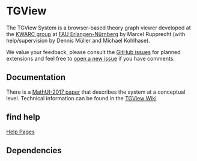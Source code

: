 # TGView
The TGView System is a browser-based theory graph viewer developed at the [KWARC group](http://kwarc.info) at [FAU Erlangen-Nürnberg](http://www.fau.de) by Marcel Rupprecht (with help/supervision by Dennis Müller and Michael Kohlhase).  

We value your feedback, please consult the [GitHub issues](issues/) for planned extensions and feel free to [open  a new issue](issues/new) if you have comments. 

## Documentation
There is a [MathUI-2017 paper](https://kwarc.info/kohlhase/papers/mathui17-tgview.pdf) that describes
the system at a conceptual level. Technical information can be found in the [TGView Wiki](https://github.com/UniFormal/TGView/wiki)

## find help
[Help Pages](https://github.com/UniFormal/TGView/wiki/Help-Pages)

## Dependencies
